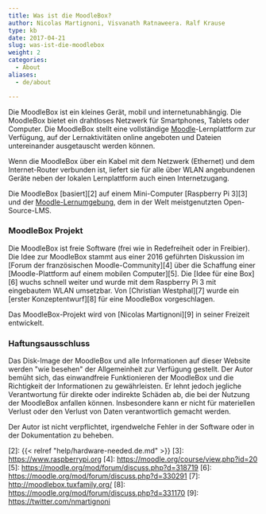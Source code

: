 ```yaml
---
title: Was ist die MoodleBox?
author: Nicolas Martignoni, Visvanath Ratnaweera. Ralf Krause
type: kb
date: 2017-04-21
slug: was-ist-die-moodlebox
weight: 2
categories:
  - About
aliases:
  - de/about

---
```

Die MoodleBox ist ein kleines Gerät, mobil und internetunabhängig. Die MoodleBox bietet ein drahtloses Netzwerk für Smartphones, Tablets oder Computer. Die MoodleBox stellt eine vollständige [Moodle][1]-Lernplattform zur Verfügung, auf der Lernaktivitäten online angeboten und Dateien untereinander ausgetauscht werden können.

Wenn die MoodleBox über ein Kabel mit dem Netzwerk (Ethernet) und dem Internet-Router verbunden ist, liefert sie für alle über WLAN angebundenen Geräte neben der lokalen Lernplattform auch einen Internetzugang.

Die MoodleBox [basiert][2] auf einem Mini-Computer [Raspberry Pi 3][3] und der [Moodle-Lernumgebung][1], dem in der Welt meistgenutzten Open-Source-LMS.


### MoodleBox Projekt

Die MoodleBox ist freie Software (frei wie in Redefreiheit oder in Freibier). Die Idee zur MoodleBox stammt aus einer 2016 geführten Diskussion im [Forum der französischen Moodle-Community][4] über die Schaffung einer [Moodle-Plattform auf einem mobilen Computer][5]. Die [Idee für eine Box][6] wuchs schnell weiter und wurde mit dem Raspberry Pi 3 mit eingebautem WLAN umsetzbar. Von [Christian Westphal][7] wurde ein [erster Konzeptentwurf][8] für eine MoodleBox vorgeschlagen.

Das MoodleBox-Projekt wird von [Nicolas Martignoni][9] in seiner Freizeit entwickelt.


### Haftungsausschluss

Das Disk-Image der MoodleBox und alle Informationen auf dieser Website werden "wie besehen" der Allgemeinheit zur Verfügung gestellt. Der Autor bemüht sich, das einwandfreie Funktionieren der MoodleBox und die Richtigkeit der Informationen zu gewährleisten. Er lehnt jedoch jegliche Verantwortung für direkte oder indirekte Schäden ab, die bei der Nutzung der MoodleBox anfallen können. Insbesondere kann er nicht für materiellen Verlust oder den Verlust von Daten verantwortlich gemacht werden.

Der Autor ist nicht verpflichtet, irgendwelche Fehler in der Software oder in der Dokumentation zu beheben.

 [1]: https://moodle.org
 [2]: {{< relref "help/hardware-needed.de.md" >}}
 [3]: https://www.raspberrypi.org
 [4]: https://moodle.org/course/view.php?id=20
 [5]: https://moodle.org/mod/forum/discuss.php?d=318719
 [6]: https://moodle.org/mod/forum/discuss.php?d=330291
 [7]: http://moodlebox.tuxfamily.org/
 [8]: https://moodle.org/mod/forum/discuss.php?d=331170
 [9]: https://twitter.com/nmartignoni
